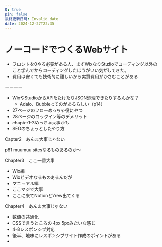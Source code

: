 ```yaml
---
Q: true
pin: false
最終更新日時: Invalid date
date: 2024-12-27T22:35
---
```

# ノーコードでつくるWebサイト

- フロントを0やる必要がある人、まずWixなりStudioでコーディング以外のこと学んでからコーディングしたほうがいい気がしてきた。
- 費用は安くても技術的に難しいから実質費用がかさむことがある

ーーーー

- WixやStudioからAPIたたけたりJSON処理できたりするんかな？
    - Adalo、Bubbleってのがあるらしい（p14）
- 27ページのフローめっちゃ役にやつ
- 28ページのロックイン等のデメリット
- chapter1-3めっちゃ大事かも
- SEOのちょっとしたやり方

Capter2　あんま大事じゃない

p81 muumuu sitesなるものあるのか〜

Chapter3　ここ一番大事

- Wix編  
- Wixビデオなるものあるんだが  
- マニュアル編  
- ここマジで大事  
- ここに来てNotionとVrew出てくる  

Chapter4　あんま大事じゃない

- 数値の共通化  
- CSSで言うところの 4px 5pxみたいな感じ  
- 4-8レスポンシブ対応  
- 後半、地味にレスポンシブサイト作成のポイントがある  
-